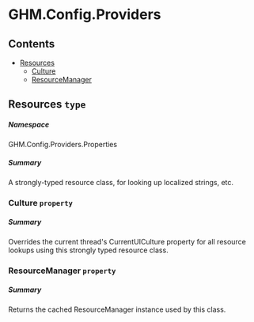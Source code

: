 <a name='assembly'></a>
# GHM.Config.Providers

## Contents

- [Resources](#T-GHM.Config.Providers-Properties-Resources 'GHM.Config.Providers.Properties.Resources')
  - [Culture](#P-GHM.Config.Providers-Properties-Resources-Culture 'GHM.Config.Providers.Properties.Resources.Culture')
  - [ResourceManager](#P-GHM.Config.Providers-Properties-Resources-ResourceManager 'GHM.Config.Providers.Properties.Resources.ResourceManager')

<a name='T-GHM.Config.Providers-Properties-Resources'></a>
## Resources `type`

##### Namespace

GHM.Config.Providers.Properties

##### Summary

A strongly-typed resource class, for looking up localized strings, etc.

<a name='P-GHM.Config.Providers-Properties-Resources-Culture'></a>
### Culture `property`

##### Summary

Overrides the current thread's CurrentUICulture property for all
  resource lookups using this strongly typed resource class.

<a name='P-GHM.Config.Providers-Properties-Resources-ResourceManager'></a>
### ResourceManager `property`

##### Summary

Returns the cached ResourceManager instance used by this class.
